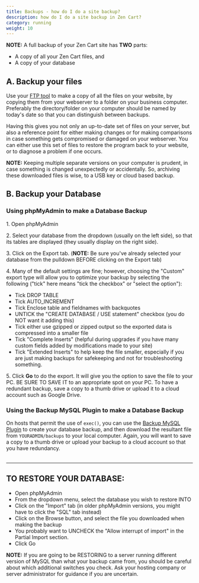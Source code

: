 ```yaml
---
title: Backups - how do I do a site backup? 
description: how do I do a site backup in Zen Cart? 
category: running
weight: 10
---
```


**NOTE:** A full backup of your Zen Cart site has **TWO** parts: 

- A copy of all your Zen Cart files, and  
- A copy of your database

## A\. Backup your files 

Use your [FTP tool](/user/first_steps/useful_tools/#ftp-tools) to make a copy of all the files on your website, by copying them from your webserver to a folder on your business computer. Preferably the directory/folder on your computer should be named by today's date so that you can distinguish between backups.  

Having this gives you not only an up-to-date set of files on your server, but also a reference point for either making changes or for making comparisons in case something gets compromised or damaged on your webserver. You can either use this set of files to restore the program back to your website, or to diagnose a problem if one occurs.  

**NOTE:** Keeping multiple separate versions on your computer is prudent, in case something is changed unexpectedly or accidentally. So, archiving these downloaded files is wise, to a USB key or cloud based backup. 

## B. Backup your Database  

### Using phpMyAdmin to make a Database Backup
1\. Open phpMyAdmin  

2\. Select your database from the dropdown (usually on the left side), so that its tables are displayed (they usually display on the right side).  

3\. Click on the Export tab. (**NOTE:** Be sure you've already selected your database from the pulldown BEFORE clicking on the Export tab)  

4\. Many of the default settings are fine; however, choosing the "Custom" export type will allow you to optimize your backup by selecting the following ("tick" here means "tick the checkbox" or "select the option"):

- Tick DROP TABLE
- Tick AUTO_INCREMENT
- Tick Enclose table and fieldnames with backquotes
- UNTICK the "CREATE DATABASE / USE statement" checkbox (you do NOT want it adding this)
- Tick either use gzipped or zipped output so the exported data is compressed into a smaller file
- Tick "Complete Inserts" (helpful during upgrades if you have many custom fields added by modifications made to your site)
- Tick "Extended Inserts" to help keep the file smaller, especially if you are just making backups for safekeeping and not for troubleshooting something.

5\. Click **Go** to do the export. It will give you the option to save the file to your PC. BE SURE TO SAVE IT to an appropriate spot on your PC. 
To have a redundant backup, save a copy to a thumb drive or upload it to a cloud account such as 
Google Drive.


### Using the Backup MySQL Plugin to make a Database Backup

On hosts that permit the use of `exec()`, you can use the 
[Backup MySQL Plugin](https://www.zen-cart.com/downloads.php?do=file&id=7)
to create your database backup, and then download the resultant file
from `YOURADMIN/backups` to your local computer.  Again, you will 
want to save a copy to a thumb drive or upload your backup to a cloud account so that you have 
redundancy. 
<br><br>

--- 

## TO RESTORE YOUR DATABASE:

- Open phpMyAdmin  
- From the dropdown menu, select the database you wish to restore INTO  
- Click on the "Import" tab (in older phpMyAdmin versions, you might have to click the "SQL" tab instead)  
- Click on the Browse button, and select the file you downloaded when making the backup  
- You probably want to UNCHECK the "Allow interrupt of import" in the Partial Import section.  
- Click Go  

**NOTE:** If you are going to be RESTORING to a server running different version of MySQL than what your backup came from, you should be careful about which additional switches you check. Ask your hosting company or server administrator for guidance if you are uncertain.

